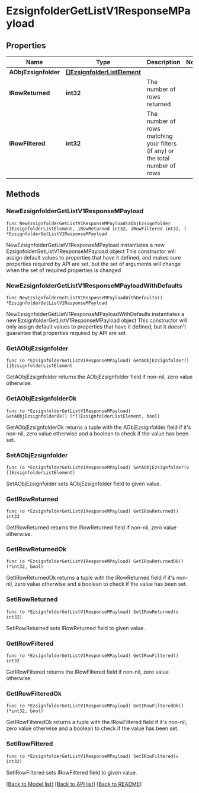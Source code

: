 # EzsignfolderGetListV1ResponseMPayload

## Properties

Name | Type | Description | Notes
------------ | ------------- | ------------- | -------------
**AObjEzsignfolder** | [**[]EzsignfolderListElement**](EzsignfolderListElement.md) |  | 
**IRowReturned** | **int32** | The number of rows returned | 
**IRowFiltered** | **int32** | The number of rows matching your filters (if any) or the total number of rows | 

## Methods

### NewEzsignfolderGetListV1ResponseMPayload

`func NewEzsignfolderGetListV1ResponseMPayload(aObjEzsignfolder []EzsignfolderListElement, iRowReturned int32, iRowFiltered int32, ) *EzsignfolderGetListV1ResponseMPayload`

NewEzsignfolderGetListV1ResponseMPayload instantiates a new EzsignfolderGetListV1ResponseMPayload object
This constructor will assign default values to properties that have it defined,
and makes sure properties required by API are set, but the set of arguments
will change when the set of required properties is changed

### NewEzsignfolderGetListV1ResponseMPayloadWithDefaults

`func NewEzsignfolderGetListV1ResponseMPayloadWithDefaults() *EzsignfolderGetListV1ResponseMPayload`

NewEzsignfolderGetListV1ResponseMPayloadWithDefaults instantiates a new EzsignfolderGetListV1ResponseMPayload object
This constructor will only assign default values to properties that have it defined,
but it doesn't guarantee that properties required by API are set

### GetAObjEzsignfolder

`func (o *EzsignfolderGetListV1ResponseMPayload) GetAObjEzsignfolder() []EzsignfolderListElement`

GetAObjEzsignfolder returns the AObjEzsignfolder field if non-nil, zero value otherwise.

### GetAObjEzsignfolderOk

`func (o *EzsignfolderGetListV1ResponseMPayload) GetAObjEzsignfolderOk() (*[]EzsignfolderListElement, bool)`

GetAObjEzsignfolderOk returns a tuple with the AObjEzsignfolder field if it's non-nil, zero value otherwise
and a boolean to check if the value has been set.

### SetAObjEzsignfolder

`func (o *EzsignfolderGetListV1ResponseMPayload) SetAObjEzsignfolder(v []EzsignfolderListElement)`

SetAObjEzsignfolder sets AObjEzsignfolder field to given value.


### GetIRowReturned

`func (o *EzsignfolderGetListV1ResponseMPayload) GetIRowReturned() int32`

GetIRowReturned returns the IRowReturned field if non-nil, zero value otherwise.

### GetIRowReturnedOk

`func (o *EzsignfolderGetListV1ResponseMPayload) GetIRowReturnedOk() (*int32, bool)`

GetIRowReturnedOk returns a tuple with the IRowReturned field if it's non-nil, zero value otherwise
and a boolean to check if the value has been set.

### SetIRowReturned

`func (o *EzsignfolderGetListV1ResponseMPayload) SetIRowReturned(v int32)`

SetIRowReturned sets IRowReturned field to given value.


### GetIRowFiltered

`func (o *EzsignfolderGetListV1ResponseMPayload) GetIRowFiltered() int32`

GetIRowFiltered returns the IRowFiltered field if non-nil, zero value otherwise.

### GetIRowFilteredOk

`func (o *EzsignfolderGetListV1ResponseMPayload) GetIRowFilteredOk() (*int32, bool)`

GetIRowFilteredOk returns a tuple with the IRowFiltered field if it's non-nil, zero value otherwise
and a boolean to check if the value has been set.

### SetIRowFiltered

`func (o *EzsignfolderGetListV1ResponseMPayload) SetIRowFiltered(v int32)`

SetIRowFiltered sets IRowFiltered field to given value.



[[Back to Model list]](../README.md#documentation-for-models) [[Back to API list]](../README.md#documentation-for-api-endpoints) [[Back to README]](../README.md)


